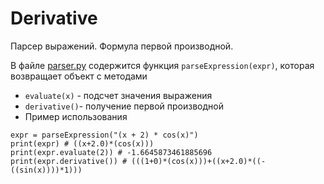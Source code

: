 # Derivative
Парсер выражений. Формула первой производной. 

В файле [parser.py](expression/parser.py) содержится функция `parseExpression(expr)`, которая возвращает объект с методами
* `evaluate(x)` - подсчет значения выражения 
* `derivative()`- получение первой производной 
* Пример использования
```
expr = parseExpression("(x + 2) * cos(x)")
print(expr) # ((x+2.0)*(cos(x)))
print(expr.evaluate(2)) # -1.6645873461885696
print(expr.derivative()) # (((1+0)*(cos(x)))+((x+2.0)*((-((sin(x))))*1)))

